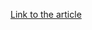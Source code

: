 [Link to the article](https://www.akamai.com/blog/security/2024/apr/5-steps-to-make-zero-trust-achievable)
